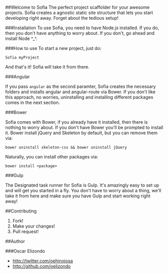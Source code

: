 ##Welcome to Sofia
The perfect project scaffolder for your awesome projects. Sofia creates a agnostic static site structure that lets you start developing right away. Forget about the tedious setup!

###Installation
To use Sofia, you need to have Node.js installed. If you do, then you don't have anything to worry about. If you don't, go ahead and install Node ^_^.

###How to use
To start a new project, just do:
```
Sofia myProject
```
And that's it! Sofia will take it from there.

###Angular

If you pass ```angular``` as the second paramter, Sofia creates the necessary folders and installs angular and angular-route via Bower. If you don't like this approach, no worries, uninstalling and installing different packages comes in the next section.

###Bower

Sofia comes with Bower, if you already have it installed, then there is nothing to worry about. If you don't have Bower you'll be prompted to install it. Bower install jQuery and Skeleton by default, but you can remove them via:

```
bower uninstall skeleton-css && bower uninstall jQuery
```
Naturally, you can install other packages via:
```
bower install <package>
```

###Gulp

The Designated task runner for Sofia is Gulp. It's amazingly easy to set up and will get you started in a fly. You don't have to worry about a thing, we'll take it from here and make sure you have Gulp and start working right away!

##Contributing

1. Fork!
2. Make your changes!
3. Pull request!

##Author

###Oscar Elizondo
* http://twitter.com/oehinojosa
* http://github.com/oelizondo
